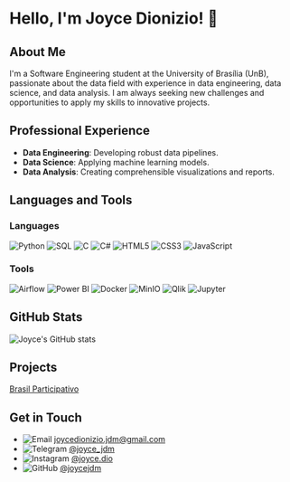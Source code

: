 # Hello, I'm Joyce Dionizio! 👋

## About Me
I'm a Software Engineering student at the University of Brasília (UnB), passionate about the data field with experience in data engineering, data science, and data analysis. I am always seeking new challenges and opportunities to apply my skills to innovative projects.

## Professional Experience
- **Data Engineering**: Developing robust data pipelines.
- **Data Science**: Applying machine learning models.
- **Data Analysis**: Creating comprehensible visualizations and reports.

## Languages and Tools
### Languages
![Python](https://img.shields.io/badge/-Python-3776AB?style=flat-square&logo=Python&logoColor=white)
![SQL](https://img.shields.io/badge/-SQL-4479A1?style=flat-square&logo=MySQL&logoColor=white)
![C](https://img.shields.io/badge/-C-A8B9CC?style=flat-square&logo=C&logoColor=white)
![C#](https://img.shields.io/badge/-C%23-239120?style=flat-square&logo=Csharp&logoColor=white)
![HTML5](https://img.shields.io/badge/-HTML5-E34F26?style=flat-square&logo=HTML5&logoColor=white)
![CSS3](https://img.shields.io/badge/-CSS3-1572B6?style=flat-square&logo=CSS3&logoColor=white)
![JavaScript](https://img.shields.io/badge/-JavaScript-F7DF1E?style=flat-square&logo=JavaScript&logoColor=black)

### Tools
![Airflow](https://img.shields.io/badge/-Airflow-017CEE?style=flat-square&logo=ApacheAirflow&logoColor=white)
![Power BI](https://img.shields.io/badge/-PowerBI-F2C811?style=flat-square&logo=PowerBI&logoColor=black)
![Docker](https://img.shields.io/badge/-Docker-2496ED?style=flat-square&logo=Docker&logoColor=white)
![MinIO](https://img.shields.io/badge/-MinIO-F68D1E?style=flat-square&logo=MinIO&logoColor=white)
![Qlik](https://img.shields.io/badge/-Qlik-FFAA00?style=flat-square&logo=Qlik&logoColor=black)
![Jupyter](https://img.shields.io/badge/-JupyterNotebook-F37626?style=flat-square&logo=Jupyter&logoColor=white)

## GitHub Stats
![Joyce's GitHub stats](https://github-readme-stats.vercel.app/api?username=joycejdm&show_icons=true&theme=radical)

## Projects
[Brasil Participativo](https://gitlab.com/lappis-unb/decidimbr/decidim-govbr)

## Get in Touch
- ![Email](https://img.shields.io/badge/-Email-D14836?style=flat-square&logo=Gmail&logoColor=white) joycedionizio.jdm@gmail.com
- ![Telegram](https://img.shields.io/badge/-Telegram-2CA5E0?style=flat-square&logo=Telegram&logoColor=white) [@joyce_jdm](https://t.me/joyce_jdm)
- ![Instagram](https://img.shields.io/badge/-Instagram-E4405F?style=flat-square&logo=Instagram&logoColor=white) [@joyce.dio](https://www.instagram.com/joyce.dio/)
- ![GitHub](https://img.shields.io/badge/-GitHub-181717?style=flat-square&logo=GitHub&logoColor=white) [@joycejdm](https://github.com/joycejdm)


